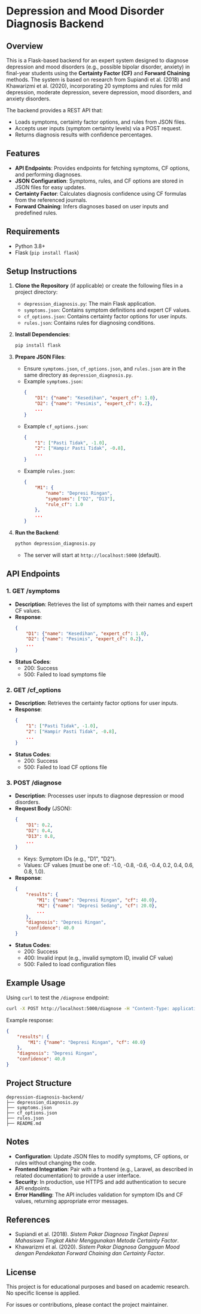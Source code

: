 # Depression and Mood Disorder Diagnosis Backend

## Overview
This is a Flask-based backend for an expert system designed to diagnose depression and mood disorders (e.g., possible bipolar disorder, anxiety) in final-year students using the **Certainty Factor (CF)** and **Forward Chaining** methods. The system is based on research from Supiandi et al. (2018) and Khawarizmi et al. (2020), incorporating 20 symptoms and rules for mild depression, moderate depression, severe depression, mood disorders, and anxiety disorders.

The backend provides a REST API that:
- Loads symptoms, certainty factor options, and rules from JSON files.
- Accepts user inputs (symptom certainty levels) via a POST request.
- Returns diagnosis results with confidence percentages.

## Features
- **API Endpoints**: Provides endpoints for fetching symptoms, CF options, and performing diagnoses.
- **JSON Configuration**: Symptoms, rules, and CF options are stored in JSON files for easy updates.
- **Certainty Factor**: Calculates diagnosis confidence using CF formulas from the referenced journals.
- **Forward Chaining**: Infers diagnoses based on user inputs and predefined rules.

## Requirements
- Python 3.8+
- Flask (`pip install flask`)

## Setup Instructions
1. **Clone the Repository** (if applicable) or create the following files in a project directory:
   - `depression_diagnosis.py`: The main Flask application.
   - `symptoms.json`: Contains symptom definitions and expert CF values.
   - `cf_options.json`: Contains certainty factor options for user inputs.
   - `rules.json`: Contains rules for diagnosing conditions.

2. **Install Dependencies**:
   ```bash
   pip install flask
   ```

3. **Prepare JSON Files**:
   - Ensure `symptoms.json`, `cf_options.json`, and `rules.json` are in the same directory as `depression_diagnosis.py`.
   - Example `symptoms.json`:
     ```json
     {
         "D1": {"name": "Kesedihan", "expert_cf": 1.0},
         "D2": {"name": "Pesimis", "expert_cf": 0.2},
         ...
     }
     ```
   - Example `cf_options.json`:
     ```json
     {
         "1": ["Pasti Tidak", -1.0],
         "2": ["Hampir Pasti Tidak", -0.8],
         ...
     }
     ```
   - Example `rules.json`:
     ```json
     {
         "M1": {
             "name": "Depresi Ringan",
             "symptoms": ["D2", "D13"],
             "rule_cf": 1.0
         },
         ...
     }
     ```

4. **Run the Backend**:
   ```bash
   python depression_diagnosis.py
   ```
   - The server will start at `http://localhost:5000` (default).

## API Endpoints
### 1. GET /symptoms
- **Description**: Retrieves the list of symptoms with their names and expert CF values.
- **Response**:
  ```json
  {
      "D1": {"name": "Kesedihan", "expert_cf": 1.0},
      "D2": {"name": "Pesimis", "expert_cf": 0.2},
      ...
  }
  ```
- **Status Codes**:
  - 200: Success
  - 500: Failed to load symptoms file

### 2. GET /cf_options
- **Description**: Retrieves the certainty factor options for user inputs.
- **Response**:
  ```json
  {
      "1": ["Pasti Tidak", -1.0],
      "2": ["Hampir Pasti Tidak", -0.8],
      ...
  }
  ```
- **Status Codes**:
  - 200: Success
  - 500: Failed to load CF options file

### 3. POST /diagnose
- **Description**: Processes user inputs to diagnose depression or mood disorders.
- **Request Body** (JSON):
  ```json
  {
      "D1": 0.2,
      "D2": 0.4,
      "D13": 0.8,
      ...
  }
  ```
  - Keys: Symptom IDs (e.g., "D1", "D2").
  - Values: CF values (must be one of: -1.0, -0.8, -0.6, -0.4, 0.2, 0.4, 0.6, 0.8, 1.0).
- **Response**:
  ```json
  {
      "results": {
          "M1": {"name": "Depresi Ringan", "cf": 40.0},
          "M2": {"name": "Depresi Sedang", "cf": 20.0},
          ...
      },
      "diagnosis": "Depresi Ringan",
      "confidence": 40.0
  }
  ```
- **Status Codes**:
  - 200: Success
  - 400: Invalid input (e.g., invalid symptom ID, invalid CF value)
  - 500: Failed to load configuration files

## Example Usage
Using `curl` to test the `/diagnose` endpoint:
```bash
curl -X POST http://localhost:5000/diagnose -H "Content-Type: application/json" -d '{"D1": 0.2, "D2": 0.4, "D13": 0.8}'
```

Example response:
```json
{
    "results": {
        "M1": {"name": "Depresi Ringan", "cf": 40.0}
    },
    "diagnosis": "Depresi Ringan",
    "confidence": 40.0
}
```

## Project Structure
```
depression-diagnosis-backend/
├── depression_diagnosis.py
├── symptoms.json
├── cf_options.json
├── rules.json
├── README.md
```

## Notes
- **Configuration**: Update JSON files to modify symptoms, CF options, or rules without changing the code.
- **Frontend Integration**: Pair with a frontend (e.g., Laravel, as described in related documentation) to provide a user interface.
- **Security**: In production, use HTTPS and add authentication to secure API endpoints.
- **Error Handling**: The API includes validation for symptom IDs and CF values, returning appropriate error messages.

## References
- Supiandi et al. (2018). *Sistem Pakar Diagnosa Tingkat Depresi Mahasiswa Tingkat Akhir Menggunakan Metode Certainty Factor*.
- Khawarizmi et al. (2020). *Sistem Pakar Diagnosa Gangguan Mood dengan Pendekatan Forward Chaining dan Certainty Factor*.

## License
This project is for educational purposes and based on academic research. No specific license is applied.

For issues or contributions, please contact the project maintainer.